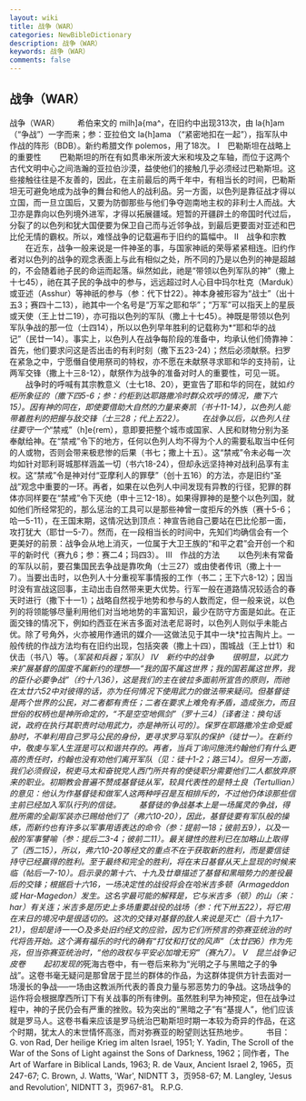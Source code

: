 ```yaml
---
layout: wiki
title: 战争（WAR）
categories: NewBibleDictionary
description: 战争（WAR）
keywords: 战争（WAR）
comments: false
---
```


## 战争（WAR）



战争（WAR）
　　希伯来文的 milh]a{ma^，在旧约中出现313次，由 la{h]am （“争战”）一字而来；参：亚拉伯文 la{h]ama （“紧密地扣在一起”），指军队中作战的阵形（BDB）。新约希腊文作 polemos，用了18次。
Ⅰ　巴勒斯坦在战略上的重要性
　　巴勒斯坦的所在有如贯串米所波大米和埃及之车轴，而位于这两个古代文明中心之间浩瀚的亚拉伯沙漠，益使他们的接触几乎必须经过巴勒斯坦。这些接触往往是不友善的，因此，在主前最后的两千年中，有相当长的时间，巴勒斯坦无可避免地成为战争的舞台和他人的战利品。另一方面，以色列是靠征战才得以立国，而一旦立国后，又要为防御那些与他们争夺迦南地主权的非利士人而战。大卫亦是靠向以色列境外进军，才得以拓展疆域。短暂的开疆辟土的帝国时代过后，分裂了的以色列和犹大国便要为保卫自己而与近邻争战，到最后更要面对亚述和巴比伦无情的霸权。所以，难怪战争的记载遍布于旧约的篇幅中。
Ⅱ　战争和宗教
　　在近东，战争一般来说是一件神圣的事，与国家神祇的荣辱紧紧相连。旧约作者对以色列的战争的观念表面上与此有相似之处，所不同的乃是以色列的神是超越的，不会随着祂子民的命运而起落。纵然如此，祂是“带领以色列军队的神”（撒上十七45），祂在其子民的争战中的参与，远远超过时人心目中玛尔杜克（Marduk）或亚述（Asshur）等神祇的参与（参：代下廿22）。神本身被形容为“战士”（出十五3；赛四十二13），祂其中一个名号是“万军之耶和华”；“万军”可以指天上的星辰或天使（王上廿二19），亦可指以色列的军队（撒上十七45）。神既是带领以色列军队争战的那一位（士四14），所以以色列早年胜利的记载称为*“耶和华的战记”（民廿一14）。事实上，以色列人在战争每阶段的准备中，均承认他们倚靠神：首先，他们要求问这是否出击的有利时刻（撒下五23-24）；然后必须献祭。扫罗在紧急之中，宁愿僭自使用祭司的特权，亦不愿在未献祭寻求耶和华的支持前，让两军交锋（撒上十三8-12），献祭作为战争的准备对时人的重要性，可见一斑。
　　战争时的呼喊有其宗教意义（士七18、20），更宣告了耶和华的同在，就如*约柜所象征的（撒下四5-6；参：约柜到达耶路撒冷时群众欢呼的情况，撒下六15）。因有神的同在，即使要借助大自然的力量来奏凯（书十11-14），以色列人能带着胜利的把握与敌交锋（士三28；代上五22）。
　　在战争以后，以色列人往往要守一个*“禁戒”（h]e{rem），意即要把整个城市或国家、人民和财物分别为圣奉献给神。在“禁戒”令下的地方，任何以色列人均不得为个人的需要私取当中任何的人或物，否则会带来极悲惨的后果（书七；撒上十五）。这“禁戒”令未必每一次均如针对耶利哥城那样涵盖一切（书六18-24），但却永远坚持神对战利品享有主权。这“禁戒”令是神对付“亚摩利人的罪孽”（创十五16）的方法，亦是旧约“圣战”观念中重要的一环。再者，如果在以色列人中间发现有异教的行径，犯罪的群体亦同样要在“禁戒”令下灭绝（申十三12-18）。如果得罪神的是整个以色列国，就如他们所经常犯的，那么惩治的工具可以是那些神曾一度拒斥的外族（赛十5-6；哈一5-11），在王国末期，这情况达到顶点：神宣告祂自己要站在巴比伦那一面，攻打犹大（耶廿一5-7）。然而，在一段相当长的时间中，先知们均确信会有一个更美好的前景：战争会从地上消灭，一位属于大卫王族的“和平之君”会开创一个和平的新时代（赛九6；参：赛二4；玛四3）。
Ⅲ　作战的方法
　　以色列未有常备的军队以前，要召集国民去争战是靠吹角（士三27）或由使者传讯（撒上十一7）。当要出击时，以色列人十分重视军事情报的工作（书二；王下六8-12）；因当时没有宣战这回事，主动出击自然带来更大优势。行军一般在道路情况较适合的春天时进行（撒下十一1）；战略自然视乎地势和参与的人数而定，但一般来说，以色列的将领能够尽量利用他们对当地地势的丰富知识，最少在防守方面是如此。在正面交锋的情况下，例如约西亚在米吉多面对法老尼哥时，以色列人则似乎未能占优。除了号角外，火亦被用作通讯的媒介──这做法见于其中一块*拉吉陶片上。一般传统的作战方法均有在旧约出现，包括突袭（撒上十四），围城战（王上廿1）和伏击（书八）等。（*军装和兵器；*军队）
Ⅳ　新约中的战争
　　很明显，以武力来扩展基督的国度不属新约的理想──“我的国不属这世界；我的国若属这世界，我的臣仆必要争战”（约十八36），这是我们的主在彼拉多面前所宣告的原则，而祂在太廿六52中对彼得的话，亦为任何情况下使用武力的做法带来疑问。但基督徒是两个世界的公民，对二者都有责任；二者在要求上难免有矛盾，造成张力，而且世俗的权柄也是神所命定的，“不是空空地佩剑”（罗十三4）〔译者注：换句话说，政府在执行其职责时动用武力，亦是神所认可的〕。保罗在耶路撒冷生命受威胁时，不单利用自己罗马公民的身份，更寻求罗马军队的保护（徒廿一）。在新约中，敬虔与军人生涯是可以和谐共存的。再者，当兵丁询问施洗约翰他们有什么更高的责任时，约翰也没有劝他们离开军队（见：徒十1-2；路三14）。但另一方面，我们必须假设，税吏马太和奋锐党人西门所共有的使徒职分需要他们二人都放弃原来的职业。初期教会普遍不赞成基督徒从军，较具代表性的是特土良（Tertullian）的意见：他认为作基督徒和做军人这两种呼召是互相排斥的，不过他仍体谅那些信主前已经加入军队行列的信徒。
　　基督徒的争战基本上是一场属灵的争战，得胜所需的全副军装亦已赐给他们了（弗六10-20），因此，基督徒要有军队般的操练，而新约也有许多以军事用语表达的命令（参：提前一18；彼前五9），以及一般的军事譬喻（参：提后二3-4；彼前二11）。最关键性的胜利已在加略山上取得了（西二15），所以，弗六10-20等经文的重点不在于获取新的胜利，而是要信徒持守已经赢得的胜利。至于最终和完全的胜利，将在末日基督从天上显现的时候来临（帖后一7-10）。启示录的第十六、十九及廿章描述了基督和黑暗势力的差役最后的交锋；根据启十六16，一场决定性的战役将会在*哈米吉多顿（Armageddon 或 Har-Magedon）发生。这名字最可能的解释是，它与米吉多（顿）的山（来：har）有关连；米吉多是历史上多场重要战役的战场（参：代下卅五22），将它用在末日的境况中是很适切的。这次的交锋对基督的敌人来说是灭亡（启十九17-21），但却是诗一一○及多处旧约经文的应验，因为它们所预言的弥赛亚统治的时代将告开始。这个满有福乐的时代的确有“打仗和打仗的风声”（太廿四6）作为先兆，但当弥赛亚统治时，“他的政权与平安必加增无穷”（赛九7）。
Ⅴ　昆兰战争记皮卷
　　起初发现的*死海古卷中，有一卷后来称为“光明之子与黑暗之子的争战”。这卷书毫无疑问是那曾居于昆兰的群体的作品，为这群体提供方针去面对一场漫长的争战──一场由这教派所代表的善良力量与邪恶势力的争战。这场战争的运作将会根据摩西所订下有关战事的所有律例。虽然胜利早为神预定，但在战争过程中，神的子民仍会有严重的挫败。较为突出的“黑暗之子”有“基提人”，他们应该就是罗马人。这卷书看来应该是罗马统治巴勒斯坦时期一本较为奇异的作品，在这个时期，犹太人的末世情怀高涨，而对弥赛亚的盼望则达狂热地步。
　　书目：G. von Rad, Der heilige Krieg im alten Israel, 1951;
Y. Yadin, The Scroll of the War of the
Sons of Light against the Sons of Darkness, 1962；同作者，The Art of Warfare in Biblical Lands, 1963; R. de Vaux, Ancient Israel 2, 1965，页247-67; C. Brown, J. Watts,
'War', NIDNTT 3，页958-67; M. Langley, 'Jesus
and Revolution', NIDNTT 3，页967-81。
R.P.G.




